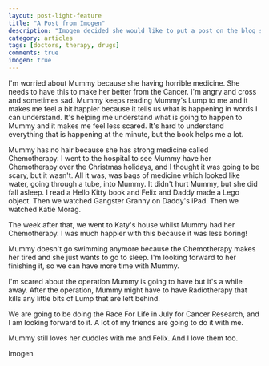 ```yaml
---
layout: post-light-feature
title: "A Post from Imogen"
description: "Imogen decided she would like to put a post on the blog so we can see things from her perspective"
category: articles
tags: [doctors, therapy, drugs]
comments: true
imogen: true
---
```


I'm worried about Mummy because she having horrible medicine.  She needs to have this to make her better from the Cancer.  I'm angry and cross and sometimes sad.  Mummy keeps reading Mummy's Lump to me and it makes me feel a bit happier because it tells us what is happening in words I can understand.  It's helping me understand what is going to happen to Mummy and it makes me feel less scared.  It's hard to understand everything that is happening at the minute, but the book helps me a lot.

Mummy has no hair because she has strong medicine called Chemotherapy.  I went to the hospital to see Mummy have her Chemotherapy over the Christmas holidays, and I thought it was going to be scary, but it wasn't.  All it was, was bags of medicine which looked like water, going through a tube, into Mummy.  It didn't hurt Mummy, but she did fall asleep.  I read a Hello Kitty book and Felix and Daddy made a Lego object.  Then we watched Gangster Granny on Daddy's iPad. Then we watched Katie Morag.

The week after that, we went to Katy's house whilst Mummy had her Chemotherapy.  I was much happier with this because it was less boring!

Mummy doesn't go swimming anymore because the Chemotherapy makes her tired and she just wants to go to sleep.  I'm looking forward to her finishing it, so we can have more time with Mummy.

I'm scared about the operation Mummy is going to have but it's a while away.  After the operation, Mummy might have to have Radiotherapy that kills any little bits of Lump that are left behind.

We are going to be doing the Race For Life in July for Cancer Research, and I am looking forward to it.  A lot of my friends are going to do it with me.

Mummy still loves her cuddles with me and Felix.  And I love them too.

Imogen